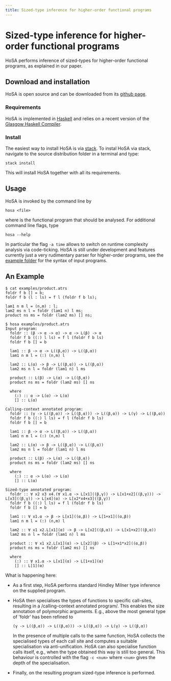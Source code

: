 ```yaml
---
title: Sized-type inference for higher-order functional programs
---
```

# Sized-type inference for higher-order functional programs

HoSA performs inference of sized-types for higher-order functional programs,
as explained in our paper.


## Download and installation
HoSA is open source and can be downloaded from its [github page](https://github.com/mzini/hosa/tree/polymorph).

### Requirements
HoSA is implemented in [Haskell](https://www.haskell.org/) and relies on a recent version of the
[Glasgow Haskell Compiler](https://www.haskell.org/ghc/). 

### Install
The easiest way to install HoSA is via [stack](https://docs.haskellstack.org/en/stable/README/).
To instal HoSA via stack, navigate to the source distribution folder in a terminal and type:

~~~~~~~
stack install
~~~~~~~

This will install HoSA together with all its requirements.


## Usage
HoSA is invoked by the command line by

~~~~~~~
hosa <file>
~~~~~~~

where <file> is the functional program that should be analysed.
For additional command line flags, type

~~~~~~~
hosa --help
~~~~~~~

In particular the flag `-a time` allows to switch on runtime complexity analysis
via code-ticking.
HoSA is still under development and features currently just a very rudimentary
parser for higher-order programs, see the
[example folder](https://github.com/mzini/hosa/tree/polymorph/examples)
for the syntax of input programs.

## An Example

~~~~~~~
$ cat examples/product.atrs 
foldr f b [] = b;
foldr f b (l : ls) = f l (foldr f b ls);

lam1 n m l = (n,m) : l;
lam2 ms n l = foldr (lam1 n) l ms;
product ns ms = foldr (lam2 ms) [] ns;

$ hosa examples/product.atrs
Input program:
  foldr :: (β -> α -> α) -> α -> L(β) -> α
  foldr f b ((:) l ls) = f l (foldr f b ls)
  foldr f b [] = b
  
  lam1 :: β -> α -> L((β,α)) -> L((β,α))
  lam1 n m l = (:) (n,m) l
  
  lam2 :: L(α) -> β -> L((β,α)) -> L((β,α))
  lam2 ms n l = foldr (lam1 n) l ms
  
  product :: L(β) -> L(α) -> L((β,α))
  product ns ms = foldr (lam2 ms) [] ns
  
  where
    (:) :: α -> L(α) -> L(α)
    [] :: L(α)

Calling-context annotated program:
  foldr :: (γ -> L((β,α)) -> L((β,α))) -> L((β,α)) -> L(γ) -> L((β,α))
  foldr f b ((:) l ls) = f l (foldr f b ls)
  foldr f b [] = b
  
  lam1 :: β -> α -> L((β,α)) -> L((β,α))
  lam1 n m l = (:) (n,m) l
  
  lam2 :: L(α) -> β -> L((β,α)) -> L((β,α))
  lam2 ms n l = foldr (lam1 n) l ms
  
  product :: L(β) -> L(α) -> L((β,α))
  product ns ms = foldr (lam2 ms) [] ns
  
  where
    (:) :: α -> L(α) -> L(α)
    [] :: L(α)

Sized-type annotated program:
  foldr :: ∀ x2 x3 x4.(∀ x1.α -> L[x1]((β,γ)) -> L[x1+x2]((β,γ))) -> L[x3]((β,γ)) -> L[x4](α) -> L[x2*x4+x3]((β,γ))
  foldr f b ((:) l ls) = f l (foldr f b ls)
  foldr f b [] = b
  
  lam1 :: ∀ x1.α -> β -> L[x1]((α,β)) -> L[1+x1]((α,β))
  lam1 n m l = (:) (n,m) l
  
  lam2 :: ∀ x1 x2.L[x1](α) -> β -> L[x2]((β,α)) -> L[x1+x2]((β,α))
  lam2 ms n l = foldr (lam1 n) l ms
  
  product :: ∀ x1 x2.L[x1](α) -> L[x2](β) -> L[1+x1*x2]((α,β))
  product ns ms = foldr (lam2 ms) [] ns
  
  where
    (:) :: ∀ x1.α -> L[x1](α) -> L[1+x1](α)
    [] :: L[1](α)
~~~~~~~

What is happening here:

  * As a first step, HoSA performs standard Hindley Milner type inference on the supplied program.

  * HoSA then specialises the types of functions to specific call-sites, resulting in a
    /calling-context annotated program/. This enables the size annotation of polymorphic
    arguments. E.g., above the most general type of 'foldr' has been refined to

    ~~~~~~~
    (γ -> L((β,α)) -> L((β,α))) -> L((β,α)) -> L(γ) -> L((β,α))
    ~~~~~~~

    In the presence of multiple calls to the same function, HoSA collects the specialised
    types of each call site and computes a suitable specialisation via anti-unification.
    HoSA can also specialise function calls itself, e.g., when the type obtained this way is
    still too general. This behaviour is controlled with the flag `-c <num>` where `<num>` gives
    the depth of the specialisation.

  * Finally, on the resulting program sized-type inference is performed. 
